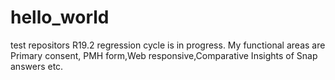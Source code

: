 # hello_world
test repositors 
R19.2 regression cycle is in progress. My functional areas are Primary consent, PMH form,Web responsive,Comparative Insights of Snap answers etc.
